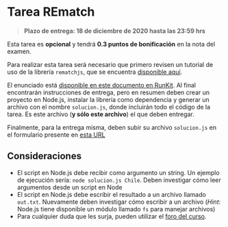 # Tarea REmatch
> **Plazo de entrega: 18 de diciembre de 2020 hasta las 23:59 hrs**

Esta tarea es **opcional** y tendrá **0.3 puntos de bonificación** en la nota del examen.

Para realizar esta tarea será necesario que primero revisen un tutorial de uso de la librería `rematchjs`, que se encuentra [disponible aquí](https://runkit.com/crivero1/tutorial-rematchjs).

El enunciado está [disponible en este documento en RunKit](https://runkit.com/crivero1/enunciado-tarea-rematchjs). Al final encontrarán instrucciones de entrega, pero en resumen deben crear un proyecto en Node.js, instalar la librería como dependencia y generar un archivo con el nombre `solucion.js`, donde incluirán todo el código de la tarea. Es este archivo (**y sólo este archivo**) el que deben entregar.

Finalmente, para la entrega misma, deben subir su archivo `solucion.js` en el formulario presente en [esta URL](https://forms.gle/rpE36it2w8tHxsQn6)

## Consideraciones

- El script en Node.js debe recibir como argumento un string. Un ejemplo de ejecución sería: `node solucion.js Chile`. Deben investigar cómo leer argumentos desde un script en Node
- El script en Node.js debe escribir el resultado a un archivo llamado `out.txt`. Nuevamente deben investigar cómo escribir a un archivo (*Hint*: Node.js tiene disponible un módulo llamado `fs` para manejar archivos)
- Para cualquier duda que les surja, pueden utilizar el [foro del curso](../../../../#foro).
